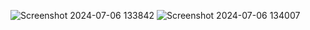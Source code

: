 ![Screenshot 2024-07-06 133842](https://github.com/jaydip999/javascript/assets/146814713/e8912e69-a618-4117-b0e9-dc4b10c7367b)
![Screenshot 2024-07-06 134007](https://github.com/jaydip999/javascript/assets/146814713/ac834f59-d55e-410a-8c79-d321e9ca7b12)
